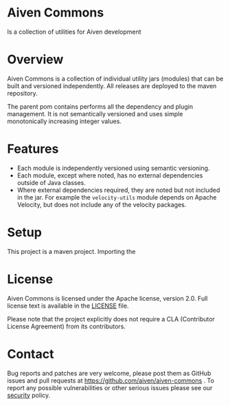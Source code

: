 Aiven Commons
======================
Is a collection of utilities for Aiven development

Overview
========

Aiven Commons is a collection of individual utility jars (modules) that can be built and versioned independently.
All releases are deployed to the maven repository.

The parent pom contains performs all the dependency and plugin management.  It is not semantically versioned and uses simple monotonically increasing integer values.


Features
============

 * Each module is independently versioned using semantic versioning.
 * Each module, except where noted, has no external dependencies outside of Java classes.
 * Where external dependencies required, they are noted but not included in the jar.  For example the `velocity-utils` module depends on Apache Velocity, but does not include any of the velocity packages.

Setup
============

This project is a maven project.  Importing the 

License
============
Aiven Commons is licensed under the Apache license, version 2.0. Full license text is available in the [LICENSE](LICENSE) file.

Please note that the project explicitly does not require a CLA (Contributor License Agreement) from its contributors.

Contact
============
Bug reports and patches are very welcome, please post them as GitHub issues and pull requests at https://github.com/aiven/aiven-commons . 
To report any possible vulnerabilities or other serious issues please see our [security](SECURITY.md) policy.
